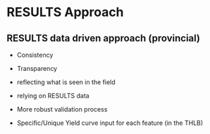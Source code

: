 # RESULTS Approach

## RESULTS data driven approach (provincial)


- Consistency

- Transparency

- reflecting what is seen in the field

- relying on RESULTS data

- More robust validation process

- Specific/Unique Yield curve input for each feature (in the THLB)

